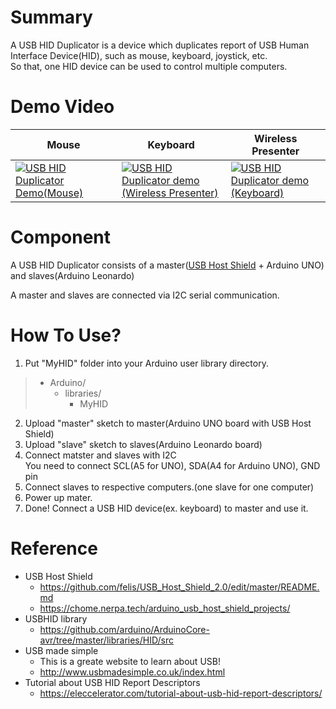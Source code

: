 # Summary
A USB HID Duplicator is a device which duplicates report of USB Human Interface Device(HID), such as mouse, keyboard, joystick, etc.  
So that, one HID device can be used to control multiple computers.

# Demo Video
|Mouse    |Keyboard | Wireless Presenter     |
|---------|---------|------------------------|
|[![USB HID Duplicator Demo(Mouse)](http://img.youtube.com/vi/KWI-PguVAN8/0.jpg)](http://www.youtube.com/watch?vKWI-PguVAN8 "USB HID Duplicator Demo(Mouse)")     |[![USB HID Duplicator demo (Wireless Presenter)](http://img.youtube.com/vi/Hjw7fimRGSo/0.jpg)](http://www.youtube.com/watch?v=Hjw7fimRGSo "USB HID Duplicator demo (Wireless Presenter)")   |[![USB HID Duplicator demo (Keyboard)](http://img.youtube.com/vi/Ez5Jvu0lLoQ/0.jpg)](http://www.youtube.com/watch?v=Ez5Jvu0lLoQ "USB HID Duplicator demo (Keyboard)")   |

# Component
A USB HID Duplicator consists of a master([USB Host Shield](https://github.com/felis/USB_Host_Shield_2.0) + Arduino UNO) and slaves(Arduino Leonardo)

A master and slaves are connected via I2C serial communication.

# How To Use?
1. Put "MyHID" folder into your Arduino user library directory.
> * Arduino/
>    * libraries/
>        * MyHID
2. Upload "master" sketch to master(Arduino UNO board with USB Host Shield)
3. Upload "slave" sketch to slaves(Arduino Leonardo board)
4. Connect matster and slaves with I2C  
     You need to connect SCL(A5 for UNO), SDA(A4 for Arduino UNO), GND pin
 5. Connect slaves to respective computers.(one slave for one computer)
 6. Power up mater.
 7. Done! Connect a USB HID device(ex. keyboard) to master and use it.

# Reference
* USB Host Shield
  * https://github.com/felis/USB_Host_Shield_2.0/edit/master/README.md
  * https://chome.nerpa.tech/arduino_usb_host_shield_projects/
* USBHID library  
  * https://github.com/arduino/ArduinoCore-avr/tree/master/libraries/HID/src
* USB made simple
  * This is a greate website to learn about USB!
  * http://www.usbmadesimple.co.uk/index.html
* Tutorial about USB HID Report Descriptors
  * https://eleccelerator.com/tutorial-about-usb-hid-report-descriptors/

